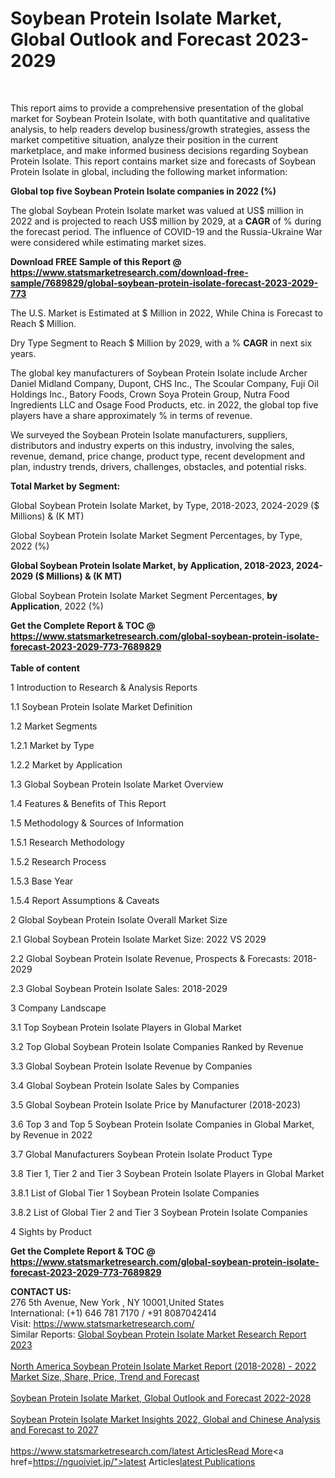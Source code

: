 <h1>Soybean Protein Isolate Market, Global Outlook and Forecast 2023-2029</h1><br/><p>This report aims to provide a comprehensive presentation of the global market for Soybean Protein Isolate, with both quantitative and qualitative analysis, to help readers develop business/growth strategies, assess the market competitive situation, analyze their position in the current marketplace, and make informed business decisions regarding Soybean Protein Isolate. This report contains market size and forecasts of Soybean Protein Isolate in global, including the following market information:</p><p><strong>Global top five Soybean Protein Isolate companies in 2022 (%)</strong></p><p>The global Soybean Protein Isolate market was valued at US$ million in 2022 and is projected to reach US$ million by 2029, at a <strong>CAGR</strong> of % during the forecast period. The influence of COVID-19 and the Russia-Ukraine War were considered while estimating market sizes.</p><p><strong>Download FREE Sample of this Report @ <a href="https://www.statsmarketresearch.com/download-free-sample/7689829/global-soybean-protein-isolate-forecast-2023-2029-773">https://www.statsmarketresearch.com/download-free-sample/7689829/global-soybean-protein-isolate-forecast-2023-2029-773</a></strong></p><p>The U.S. Market is Estimated at $ Million in 2022, While China is Forecast to Reach $ Million.</p><p>Dry Type Segment to Reach $ Million by 2029, with a % <strong>CAGR</strong> in next six years.</p><p>The global key manufacturers of Soybean Protein Isolate include Archer Daniel Midland Company, Dupont, CHS Inc., The Scoular Company, Fuji Oil Holdings Inc., Batory Foods, Crown Soya Protein Group, Nutra Food Ingredients LLC and Osage Food Products, etc. in 2022, the global top five players have a share approximately % in terms of revenue.</p><p>We surveyed the Soybean Protein Isolate manufacturers, suppliers, distributors and industry experts on this industry, involving the sales, revenue, demand, price change, product type, recent development and plan, industry trends, drivers, challenges, obstacles, and potential risks.</p><p><strong>Total Market by Segment:</strong></p><p>Global Soybean Protein Isolate Market, by Type, 2018-2023, 2024-2029 ($ Millions) & (K MT)</p><p>Global Soybean Protein Isolate Market Segment Percentages, by Type, 2022 (%)</p><p><strong>Global Soybean Protein Isolate Market, <strong>by Application</strong>, 2018-2023, 2024-2029 ($ Millions) & (K MT)</strong></p><p>Global Soybean Protein Isolate Market Segment Percentages, <strong>by Application</strong>, 2022 (%)</p><div><b>Get the Complete Report & TOC @ <a href="https://www.statsmarketresearch.com/global-soybean-protein-isolate-forecast-2023-2029-773-7689829">https://www.statsmarketresearch.com/global-soybean-protein-isolate-forecast-2023-2029-773-7689829</a></b></div><br><b>Table of content</b><p>1 Introduction to Research & Analysis Reports<br />
 
  1.1 Soybean Protein Isolate Market Definition<br />
 
  1.2 Market Segments<br />
 
  1.2.1 Market by Type<br />
 
  1.2.2 Market by Application<br />
 
  1.3 Global Soybean Protein Isolate Market Overview<br />
 
  1.4 Features & Benefits of This Report<br />
 
  1.5 Methodology & Sources of Information<br />
 
  1.5.1 Research Methodology<br />
 
  1.5.2 Research Process<br />
 
  1.5.3 Base Year<br />
 
  1.5.4 Report Assumptions & Caveats<br />
 
 2 Global Soybean Protein Isolate Overall Market Size<br />
 
  2.1 Global Soybean Protein Isolate Market Size: 2022 VS 2029<br />
 
  2.2 Global Soybean Protein Isolate Revenue, Prospects & Forecasts: 2018-2029<br />
 
  2.3 Global Soybean Protein Isolate Sales: 2018-2029<br />
 
 3 Company Landscape<br />
 
  3.1 Top Soybean Protein Isolate Players in Global Market<br />
 
  3.2 Top Global Soybean Protein Isolate Companies Ranked by Revenue<br />
 
  3.3 Global Soybean Protein Isolate Revenue by Companies<br />
 
  3.4 Global Soybean Protein Isolate Sales by Companies<br />
 
  3.5 Global Soybean Protein Isolate Price by Manufacturer (2018-2023)<br />
 
  3.6 Top 3 and Top 5 Soybean Protein Isolate Companies in Global Market, by Revenue in 2022<br />
 
  3.7 Global Manufacturers Soybean Protein Isolate Product Type<br />
 
  3.8 Tier 1, Tier 2 and Tier 3 Soybean Protein Isolate Players in Global Market<br />
 
  3.8.1 List of Global Tier 1 Soybean Protein Isolate Companies<br />
 
  3.8.2 List of Global Tier 2 and Tier 3 Soybean Protein Isolate Companies<br />
 
 4 Sights by Product<br><div><b>Get the Complete Report & TOC @ <a href="https://www.statsmarketresearch.com/global-soybean-protein-isolate-forecast-2023-2029-773-7689829">https://www.statsmarketresearch.com/global-soybean-protein-isolate-forecast-2023-2029-773-7689829</a></b></div></p> <b>CONTACT US:</b><br>276 5th Avenue, New York , NY 10001,United States<br>International: (+1) 646 781 7170 / +91 8087042414<br>Visit: <a href="https://www.statsmarketresearch.com/">https://www.statsmarketresearch.com/</a><br>Similar Reports: <a href="https://www.statsmarketresearch.com/global-soybean-protein-isolate-forecast-2023-2029-773-7689829">Global Soybean Protein Isolate Market Research Report 2023</a><br/><br/><a href="https://www.statsmarketresearch.com/global-soybean-protein-isolate-forecast-2023-2029-773-7689829">North America Soybean Protein Isolate Market Report (2018-2028) - 2022 Market Size, Share, Price, Trend and Forecast</a><br/><br/><a href="https://www.statsmarketresearch.com/global-soybean-protein-isolate-forecast-2023-2029-773-7689829">Soybean Protein Isolate Market, Global Outlook and Forecast 2022-2028</a><br/><br/><a href="https://www.statsmarketresearch.com/global-soybean-protein-isolate-forecast-2023-2029-773-7689829">Soybean Protein Isolate Market Insights 2022, Global and Chinese Analysis and Forecast to 2027</a><br/><br/><a href="https://gyeongbokgung.com">https://www.statsmarketresearch.com/</a><a href="https://hallyeomaritime.com">latest Articles</a><a href="https://jingwansa.com">Read More</a><a href=https://nguoiviet.jp/">latest Articles</a><a href="https://www.intelmarketresearch.com/">latest Publications</a>